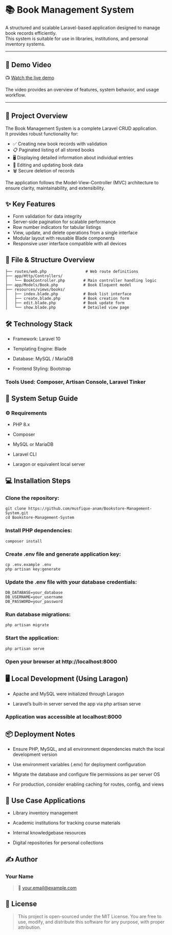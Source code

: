 # 📚 Book Management System

A structured and scalable Laravel-based application designed to manage book records efficiently.  
This system is suitable for use in libraries, institutions, and personal inventory systems.

---

## 🎥 Demo Video

📺 [Watch the live demo](https://your-demo-link.com)

The video provides an overview of features, system behavior, and usage workflow.

---

## 🚀 Project Overview

The Book Management System is a complete Laravel CRUD application.  
It provides robust functionality for:

- ✅ Creating new book records with validation  
- 📋 Paginated listing of all stored books  
- 🖥️ Displaying detailed information about individual entries  
- 📝 Editing and updating book data  
- 🗑️ Secure deletion of records  

The application follows the Model-View-Controller (MVC) architecture to ensure clarity, maintainability, and extensibility.


## ✨ Key Features

- Form validation for data integrity  
- Server-side pagination for scalable performance  
- Row number indicators for tabular listings  
- View, update, and delete operations from a single interface  
- Modular layout with reusable Blade components  
- Responsive user interface compatible with all devices  


## 📁 File & Structure Overview

```plaintext
├── routes/web.php                 # Web route definitions
├── app/Http/Controllers/
│   └── BookController.php        # Main controller handling logic
├── app/Models/Book.php           # Book Eloquent model
├── resources/views/books/
│   ├── index.blade.php           # Book list interface
│   ├── create.blade.php          # Book creation form
│   ├── edit.blade.php            # Book update form
│   └── show.blade.php            # Detailed view page
```
## 🛠 Technology Stack

- Framework: Laravel 10

- Templating Engine: Blade

- Database: MySQL / MariaDB

- Frontend Styling: Bootstrap

### Tools Used: Composer, Artisan Console, Laravel Tinker

## 🔧 System Setup Guide
### ⚙️ Requirements
- PHP 8.x

- Composer

- MySQL or MariaDB

- Laravel CLI

- Laragon or equivalent local server

## 💻 Installation Steps
### Clone the repository:


```
git clone https://github.com/musfique-anam/Bookstore-Management-System.git
cd Bookstore-Management-System
```
### Install PHP dependencies:
```
composer install
```
### Create .env file and generate application key:
```
cp .env.example .env
php artisan key:generate
```
### Update the .env file with your database credentials:
```
DB_DATABASE=your_database
DB_USERNAME=your_username
DB_PASSWORD=your_password
```
### Run database migrations:
```
php artisan migrate
```
### Start the application:
```
php artisan serve
```
### Open your browser at http://localhost:8000

## 🖥️ Local Development (Using Laragon)
- Apache and MySQL were initialized through Laragon

- Laravel’s built-in server served the app via php artisan serve

### Application was accessible at localhost:8000

## 📦 Deployment Notes
- Ensure PHP, MySQL, and all environment dependencies match the local development version

- Use environment variables (.env) for deployment configuration

- Migrate the database and configure file permissions as per server OS

- For production, consider enabling caching for routes, config, and views

## 🎯 Use Case Applications
- Library inventory management

- Academic institutions for tracking course materials

- Internal knowledgebase resources

- Digital repositories for personal collections

## ✍️ Author
### Your Name
> 📧 your.email@example.com


## 📜 License
> This project is open-sourced under the MIT License.
You are free to use, modify, and distribute this software for any purpose, with proper attribution.